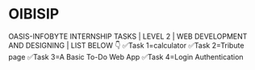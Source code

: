 # OIBISIP
OASIS-INFOBYTE INTERNSHIP TASKS | LEVEL 2 | WEB DEVELOPMENT AND DESIGNING |
LIST BELOW 👇
✅Task 1=calculator
✅Task 2=Tribute page
✅Task 3=A Basic To-Do Web App
✅Task 4=Login Authentication
